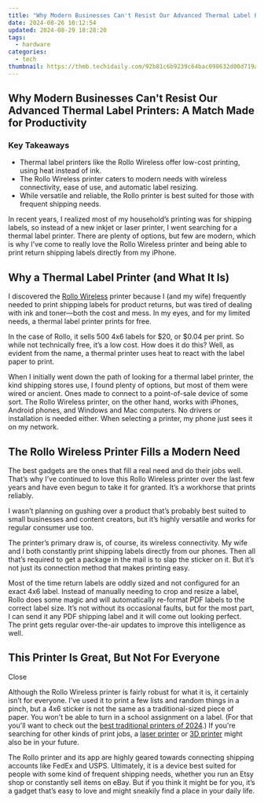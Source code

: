 ```yaml
---
title: "Why Modern Businesses Can't Resist Our Advanced Thermal Label Printers: A Match Made for Productivity"
date: 2024-08-26 10:12:54
updated: 2024-08-29 10:28:20
tags:
  - hardware
categories:
  - tech
thumbnail: https://thmb.techidaily.com/92b81c6b9239c64bac098632d00d719afd5ea59397dede5bb9855bcced869a79.jpg
---
```


## Why Modern Businesses Can't Resist Our Advanced Thermal Label Printers: A Match Made for Productivity

### Key Takeaways

* Thermal label printers like the Rollo Wireless offer low-cost printing, using heat instead of ink.
* The Rollo Wireless printer caters to modern needs with wireless connectivity, ease of use, and automatic label resizing.
* While versatile and reliable, the Rollo printer is best suited for those with frequent shipping needs.

 In recent years, I realized most of my household’s printing was for shipping labels, so instead of a new inkjet or laser printer, I went searching for a thermal label printer. There are plenty of options, but few are modern, which is why I’ve come to really love the Rollo Wireless printer and being able to print return shipping labels directly from my iPhone.

##  Why a Thermal Label Printer (and What It Is)

 I discovered the [Rollo Wireless](https://www.amazon.com/Rollo-Wireless-Shipping-Label-Printer/dp/B09VF4Z2WQ?tag=hotoge-20&ascsubtag=UUhtgUeUpU2004669&asc%5Frefurl=https%3A%2F%2Fwww.howtogeek.com%2Fi-fell-in-love-with-a-thermal-label-printer-and-you-might-too%2F&asc%5Fcampaign=Evergreen) printer because I (and my wife) frequently needed to print shipping labels for product returns, but was tired of dealing with ink and toner—both the cost and mess. In my eyes, and for my limited needs, a thermal label printer prints for free.

 In the case of Rollo, it sells 500 4x6 labels for $20, or $0.04 per print. So while not technically free, it’s a low cost. How does it do this? Well, as evident from the name, a thermal printer uses heat to react with the label paper to print.

 When I initially went down the path of looking for a thermal label printer, the kind shipping stores use, I found plenty of options, but most of them were wired or ancient. Ones made to connect to a point-of-sale device of some sort. The Rollo Wireless printer, on the other hand, works with iPhones, Android phones, and Windows and Mac computers. No drivers or installation is needed either. When selecting a printer, my phone just sees it on my network.

##  The Rollo Wireless Printer Fills a Modern Need

 The best gadgets are the ones that fill a real need and do their jobs well. That’s why I’ve continued to love this Rollo Wireless printer over the last few years and have even begun to take it for granted. It’s a workhorse that prints reliably.

 I wasn’t planning on gushing over a product that’s probably best suited to small businesses and content creators, but it’s highly versatile and works for regular consumer use too.

 The printer’s primary draw is, of course, its wireless connectivity. My wife and I both constantly print shipping labels directly from our phones. Then all that’s required to get a package in the mail is to slap the sticker on it. But it’s not just its connection method that makes printing easy.

 Most of the time return labels are oddly sized and not configured for an exact 4x6 label. Instead of manually needing to crop and resize a label, Rollo does some magic and will automatically re-format PDF labels to the correct label size. It’s not without its occasional faults, but for the most part, I can send it any PDF shipping label and it will come out looking perfect. The print gets regular over-the-air updates to improve this intelligence as well.

##  This Printer Is Great, But Not For Everyone

Close 

 Although the Rollo Wireless printer is fairly robust for what it is, it certainly isn’t for everyone. I’ve used it to print a few lists and random things in a pinch, but a 4x6 sticker is not the same as a traditional-sized piece of paper. You won't be able to turn in a school assignment on a label. (For that you'll want to check out the [best traditional printers of 2024](https://games-able.techidaily.com/old-vs-slim-unveiling-ps5-evolution/).) If you're searching for other kinds of print jobs, a [laser printer](https://buynow-reviews.techidaily.com/2024s-best-map-guides-for-automobiles-uncovered/) or [3D printer](https://extra-lessons.techidaily.com/expertly-selected-best-5-free-online-convertors/) might also be in your future.

 The Rollo printer and its app are highly geared towards connecting shipping accounts like FedEx and USPS. Ultimately, it is a device best suited for people with some kind of frequent shipping needs, whether you run an Etsy shop or constantly sell items on eBay. But if you think it might be for you, it’s a gadget that’s easy to love and might sneakily find a place in your daily life.

<ins class="adsbygoogle"
     style="display:block"
     data-ad-format="autorelaxed"
     data-ad-client="ca-pub-7571918770474297"
     data-ad-slot="1223367746"></ins>



<ins class="adsbygoogle"
     style="display:block"
     data-ad-client="ca-pub-7571918770474297"
     data-ad-slot="8358498916"
     data-ad-format="auto"
     data-full-width-responsive="true"></ins>

